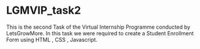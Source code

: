 # LGMVIP_task2
This is the second Task of the Virtual Internship Programme conducted by LetsGrowMore. In this task we were required to create a Student Enrollment Form using HTML , CSS , Javascript.


